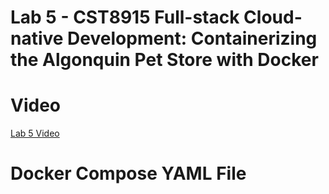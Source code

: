 # Lab 5 - CST8915 Full-stack Cloud-native Development: Containerizing the Algonquin Pet Store with Docker

# Video
[Lab 5 Video]()
# Docker Compose YAML File